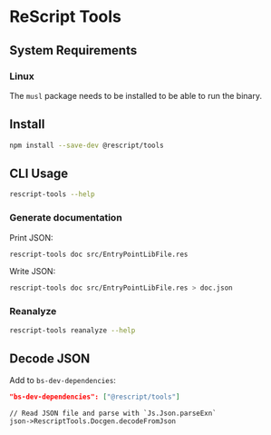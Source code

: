 # ReScript Tools

## System Requirements

### Linux

The `musl` package needs to be installed to be able to run the binary.

## Install

```sh
npm install --save-dev @rescript/tools
```

## CLI Usage

```sh
rescript-tools --help
```

### Generate documentation

Print JSON:

```sh
rescript-tools doc src/EntryPointLibFile.res
```

Write JSON:

```sh
rescript-tools doc src/EntryPointLibFile.res > doc.json
```

### Reanalyze

```sh
rescript-tools reanalyze --help
```

## Decode JSON

Add to `bs-dev-dependencies`:

```json
"bs-dev-dependencies": ["@rescript/tools"]
```

```rescript
// Read JSON file and parse with `Js.Json.parseExn`
json->RescriptTools.Docgen.decodeFromJson
```

